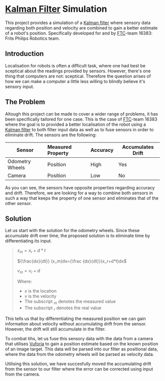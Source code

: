 
# [Kalman Filter] Simulation
This project provides a simulation of a [Kalman filter] where sensory data regarding both position and velocity are combined to gain a better estimate of a robot's position. Specifically developed for and by [FTC]-team 16383: Frits Philips Robotics team.

## Introduction

Localisation for robots is often a difficult task, where one had best be sceptical about the readings provided by sensors. However, there's one thing that computers are not: sceptical. Therefore the question arises of how we can make a computer a little less willing to blindly believe it's sensory input.

## The Problem
Altough this project can be made to cover a wider range of problems, it has been specifically tailored for one case. This is the case of [FTC]-team 16383 where the goal is to provided a better localisation of the robot using a [Kalman filter] to both filter input data as well as to fuse sensors in order to eliminate drift. The sensors are the following:

| Sensor           | Measured Property | Accuracy  | Accumulates Drift |
| ---------------- |:----------------- | ----------- | --------------|
| Odometry Wheels  | Position |  High | Yes |
| Camera           | Position      |  Low | No |

As you can see, the sensors have opposite properties regarding accuracy and drift. Therefore, we are looking for a way to combine both sensors in such a way that keeps the property of one sensor and eliminates that of the other sensor.

## Solution
Let us start with the solution for the odometry wheels. Since these accumulate drift over time, the proposed solution is to eliminate time by differentiating its input.

>$x_m = {x_r+d*t}$
>
>${\frac{dx}{dt}} (x_m)dx={\frac {dx}{dt}}(x_r+d*t)dx$
>
>$v_m = {v_r+d}$
>
>Where:
>* $x$ is the location
>* $v$ is the velocity
>* The subscript $_m$ denotes the measured value
>* The subscript $_r$ denotes the real value

This tells us that by differentiating the measured position we can gain information about velocity without accumulating drift from the sensor. However, the drift will still accumulate in the filter. 

To combat tihs, let us fuse this sensory data with the data from a camera that utilises [Vuforia] to gain a position estimate based on the known position of an image target. This data will be parsed into our filter as positional data, where the data from the odometry wheels will be parsed as velocity data.

Utilising this solution, we have succesfully moved the accumulating drift from the sensor to our filter where the error can be corrected using input from the camera.

[FTC]: https://www.firstinspires.org/robotics/ftc
[Kalman Filter]: https://en.wikipedia.org/wiki/Kalman_filter
[Vuforia]: https://www.google.com/search?q=vuforia&oq=vuforia&aqs=chrome.0.69i59l2j35i39j0i512l2j69i60l3.1484j0j7&sourceid=chrome&ie=UTF-8
